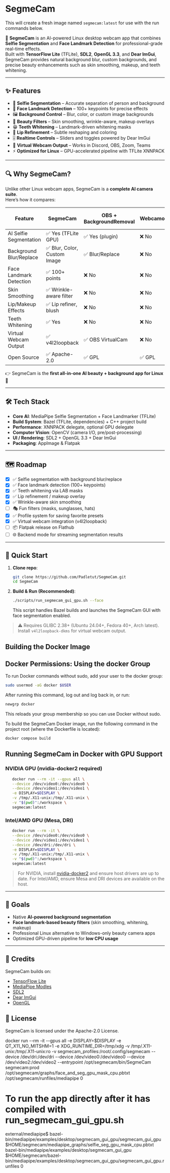 # SegmeCam

This will create a fresh image named `segmecam:latest` for use with the run commands below.

🎥 **SegmeCam** is an AI-powered Linux desktop webcam app that combines **Selfie Segmentation** and **Face Landmark Detection** for professional-grade real-time effects.  
Built with **TensorFlow Lite** (TFLite), **SDL2**, **OpenGL 3.3**, and **Dear ImGui**, SegmeCam provides natural background blur, custom backgrounds, and precise beauty enhancements such as skin smoothing, makeup, and teeth whitening.

---

## ✨ Features
- 🤖 **Selfie Segmentation** – Accurate separation of person and background
- 📍 **Face Landmark Detection** – 100+ keypoints for precise effects
- 🖼️ **Background Control** – Blur, color, or custom image backgrounds
- 💄 **Beauty Filters** – Skin smoothing, wrinkle-aware, makeup overlays
- 😁 **Teeth Whitening** – Landmark-driven whitening masks
- 👄 **Lip Refinement** – Subtle reshaping and coloring
- 🎚️ **Realtime Controls** – Sliders and toggles powered by Dear ImGui
- 🎥 **Virtual Webcam Output** – Works in Discord, OBS, Zoom, Teams
- ⚡ **Optimized for Linux** – GPU-accelerated pipeline with TFLite XNNPACK

---

## 🔍 Why SegmeCam?

Unlike other Linux webcam apps, SegmeCam is a **complete AI camera suite**.  
Here’s how it compares:

| Feature | **SegmeCam** | OBS + BackgroundRemoval | Webcamoid | Zoom / Meet (Linux) |
|---------|--------------|--------------------------|-----------|----------------------|
| AI Selfie Segmentation | ✅ Yes (TFLite GPU) | ✅ Yes (plugin) | ❌ No | ✅ Yes (built-in) |
| Background Blur/Replace | ✅ Blur, Color, Custom Image | ✅ Blur/Replace | ❌ No | ✅ Blur/Replace |
| Face Landmark Detection | ✅ 100+ points | ❌ No | ❌ No | ❌ No |
| Skin Smoothing | ✅ Wrinkle-aware filter | ❌ No | ❌ No | ❌ No |
| Lip/Makeup Effects | ✅ Lip refiner, blush | ❌ No | ❌ No | ❌ No |
| Teeth Whitening | ✅ Yes | ❌ No | ❌ No | ❌ No |
| Virtual Webcam Output | ✅ v4l2loopback | ✅ OBS VirtualCam | ❌ No | ❌ No |
| Open Source | ✅ Apache-2.0 | ✅ GPL | ✅ GPL | ❌ No |

👉 SegmeCam is the **first all-in-one AI beauty + background app for Linux** 🚀

---

## 🛠️ Tech Stack
- **Core AI**: MediaPipe Selfie Segmentation + Face Landmarker (TFLite)
- **Build System**: Bazel (TFLite, dependencies) + C++ project build
- **Performance**: XNNPACK delegate, optional GPU delegate
- **Computer Vision**: OpenCV (camera I/O, pre/post-processing)
- **UI / Rendering**: SDL2 + OpenGL 3.3 + Dear ImGui
- **Packaging**: AppImage & Flatpak

---

## 🗺️ Roadmap
- [x] ✅ Selfie segmentation with background blur/replace
- [x] ✅ Face landmark detection (100+ keypoints)
- [x] ✅ Teeth whitening via LAB masks
- [x] ✅ Lip refinement / makeup overlay
- [x] ✅ Wrinkle-aware skin smoothing
- [ ] 🎭 Fun filters (masks, sunglasses, hats)
- [x] ✅ Profile system for saving favorite presets
- [x] ✅ Virtual webcam integration (v4l2loopback)
- [ ] 📦 Flatpak release on Flathub
- [ ] 🌐 Backend mode for streaming segmentation results

---

## 🚀 Quick Start
1. **Clone repo**:  
   ```bash
   git clone https://github.com/Padletut/SegmeCam.git
   cd SegmeCam
   ```
2. **Build & Run (Recommended)**:  
   ```bash
   ./scripts/run_segmecam_gui_gpu.sh --face
   ```
   This script handles Bazel builds and launches the SegmeCam GUI with face segmentation enabled.

> ⚠️ Requires GLIBC 2.38+ (Ubuntu 24.04+, Fedora 40+, Arch latest).  
> Install `v4l2loopback-dkms` for virtual webcam output.

## Building the Docker Image
## Docker Permissions: Using the docker Group

To run Docker commands without sudo, add your user to the docker group:

```bash
sudo usermod -aG docker $USER
```

After running this command, log out and log back in, or run:

```bash
newgrp docker
```

This reloads your group membership so you can use Docker without sudo.

To build the SegmeCam Docker image, run the following command in the project root (where the Dockerfile is located):

```bash
docker compose build
```

## Running SegmeCam in Docker with GPU Support

### NVIDIA GPU (nvidia-docker2 required)
```bash
   docker run --rm -it --gpus all \
   --device /dev/video0:/dev/video0 \
   --device /dev/video1:/dev/video1 \
   -e DISPLAY=$DISPLAY \
   -v /tmp/.X11-unix:/tmp/.X11-unix \
   -v "$(pwd)":/workspace \
   segmecam:latest
```

### Intel/AMD GPU (Mesa, DRI)
```bash
   docker run --rm -it \
   --device /dev/video0:/dev/video0 \
   --device /dev/video1:/dev/video1 \
   --device /dev/dri:/dev/dri \
   -e DISPLAY=$DISPLAY \
   -v /tmp/.X11-unix:/tmp/.X11-unix \
   -v "$(pwd)":/workspace \
   segmecam:latest
```

> For NVIDIA, install [nvidia-docker2](https://docs.nvidia.com/datacenter/cloud-native/container-toolkit/latest/install-guide.html) and ensure host drivers are up to date.
> For Intel/AMD, ensure Mesa and DRI devices are available on the host.

---

## 🎯 Goals
- Native **AI-powered background segmentation**
- **Face landmark-based beauty filters** (skin smoothing, whitening, makeup)
- Professional Linux alternative to Windows-only beauty camera apps
- Optimized GPU-driven pipeline for **low CPU usage**

---

## 🙏 Credits

SegmeCam builds on:

- [TensorFlow Lite](https://ai.google.dev/edge/litert)
- [MediaPipe Modles](https://ai.google.dev/edge/mediapipe/solutions/guide)
- [SDL2](https://www.libsdl.org/)
- [Dear ImGui](https://github.com/ocornut/imgui)
- [OpenGL](https://www.opengl.org/)

## 📜 License

SegmeCam is licensed under the Apache-2.0 License.

docker run --rm -it --gpus all   -e DISPLAY=$DISPLAY -e QT_X11_NO_MITSHM=1 -e XDG_RUNTIME_DIR=/tmp/xdg   -v /tmp/.X11-unix:/tmp/.X11-unix:ro   -v segmecam_profiles:/root/.config/segmecam   --device /dev/dri:/dev/dri --device /dev/video0:/dev/video0 --device /dev/video2:/dev/video2   --entrypoint /opt/segmecam/bin/SegmeCam   segmecam:prod   /opt/segmecam/graphs/face_and_seg_gpu_mask_cpu.pbtxt   /opt/segmecam/runfiles/mediapipe   0

# To run the app directly after it has compiled with run_segmecam_gui_gpu.sh

external/mediapipe$ bazel-bin/mediapipe/examples/desktop/segmecam_gui_gpu/segmecam_gui_gpu $HOME/segmecam/mediapipe_graphs/selfie_seg_gpu_mask_cpu.pbtxt bazel-bin/mediapipe/examples/desktop/segmecam_gui_gpu $HOME/segmecam/bazel-bin/mediapipe/examples/desktop/segmecam_gui_gpu/segmecam_gui_gpu.runfiles 0